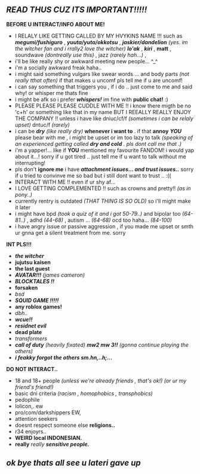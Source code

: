 ## ***READ THUS CUZ ITS IMPORTANT!!!!!***

**BEFORE U INTERACT/INFO ABOUT ME!**

- I RELALY LIKE GETTING CALLED BY MY HVYKINS NAME !!! such as ***megumi/fushiguro*** , ***yuuta/yuta/okkotsu*** , ***jaskier/dandelion*** *(yes. im the witcher fan and i rrally2 love the witcher)* ***lo'ak*** , ***kiri*** , **matt** , soundwave *(dontreally use this)* , jazz *(rarely hah...)* , 
- i'll be like really shy or awkward meeting new people... ^_^
- i'm a socially awkward freak haha..
- i might said something vulgars like swear words ... and body parts *(not really tthat often)* if that makes u uncomf pls tell me if u are uncomf!
- i can say something that triggers you , if i do .. just come to me and said why! or whisper me thats fine
- i might be afk so i prefer ***whispers!*** im fine with **public chat!** :)
- PLEASE PLEASE PLEASE CUDDLE WITH ME !! i know there migth be no 'c+h' or something like that in my name BUT I REEALLY REALLY ENJOY THE COMPANY !! unless i have like dniuc/cf/f *(sometimes i can be relaly upset)* dntuc/f *(rarely)*
- i can be ***dry*** *(like really dry)* **whenever i want to** . if that **annoy** ***YOU*** please bear with me , i might be upset or im too lazy to talk *(speaking of an experienced getting called **dry and cold** . pls dont call me that .)*
- i'm a yapper!... like if **YOU** mentioned my favourite FANDOM! i would yap about it...! sorry if u got tired .. just tell me if u want to talk without me interrupting!
- pls don't **ignore me** i have ***attachment issues... and trust issues..*** sorry if u tried to convinve me so bad but i still dont want to trust .. :((
- INTERACT WITH ME !! even if ur shy af...
- I LOVE GETTING COMPLEMENTED !! such as crowns and pretty!! *(as in pony..)*
- currently rentry is outdated *(THAT THING IS SO OLD)* so i'll might make it later
- i might have bpd *(took a quiz of it and i got 50-79..)* and bipolar too *(64-81..)* , adhd *(44-68)* , autism ... *(64-68)* ocd too haha... *(84-100)*
- i have angry issue or passive aggression , if you made me upset or smth ur gnna get a silent treatment from me. sorry

**INT PLS!!!**

- ***the witcher***
- **jujutsu kaisen**
- **the last guest**
- ***AVATAR!!!*** *(james cameron)*
- ***BLOCKTALES !!***
- **forsaken**
- *bsd*
- ***SQUID GAME !!!!!***
- **any roblox games!**
- *dbh..*
- ***wcue!!***
- ***residnet evil***
- **dead plate**
- *transformers*
- ***call of duty*** *(heavily fixated)* ***mw2 mw 3!!*** *(gonna continue playing the others)*
- ***i feakky forgot the others sm.hn,..h;...***

**DO NOT INTERACT..**

- 18 and 18+ people *(unless we're already friends , that's ok!) (or ur my friend's friend!)*
- basic dni criteria *(racism , homophobics , transphobics)*
- pedophile
- lolicon,. ew
- pro/com/darkshippers EW,
- attention seekers
- doesnt respect someone else **religions..**
- r34 enjoyrs..
- **WEIRD local INDONESIAN.**
- **really** *really* ***sensitive people.***

## ***ok bye thats all see u lateri gave up***

